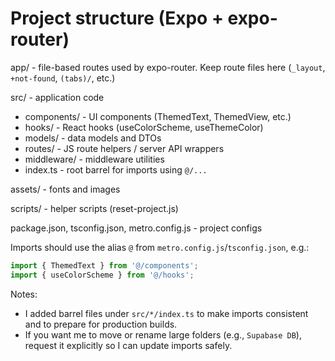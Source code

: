 # Project structure (Expo + expo-router)

app/ - file-based routes used by expo-router. Keep route files here (`_layout`, `+not-found`, `(tabs)/`, etc.)

src/ - application code

- components/ - UI components (ThemedText, ThemedView, etc.)
- hooks/ - React hooks (useColorScheme, useThemeColor)
- models/ - data models and DTOs
- routes/ - JS route helpers / server API wrappers
- middleware/ - middleware utilities
- index.ts - root barrel for imports using `@/...`

assets/ - fonts and images

scripts/ - helper scripts (reset-project.js)

package.json, tsconfig.json, metro.config.js - project configs

Imports should use the alias `@` from `metro.config.js`/`tsconfig.json`, e.g.:

```ts
import { ThemedText } from '@/components';
import { useColorScheme } from '@/hooks';
```

Notes:

- I added barrel files under `src/*/index.ts` to make imports consistent and to prepare for production builds.
- If you want me to move or rename large folders (e.g., `Supabase DB`), request it explicitly so I can update imports safely.
